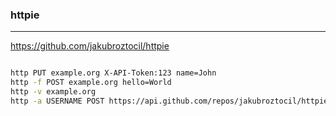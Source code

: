 ### httpie
---
https://github.com/jakubroztocil/httpie

```
```

```sh
http PUT example.org X-API-Token:123 name=John
http -f POST example.org hello=World
http -v example.org
http -a USERNAME POST https://api.github.com/repos/jakubroztocil/httpie/issues/83/comments body='HTTPie is awesome! :heart:'
```

```
```


